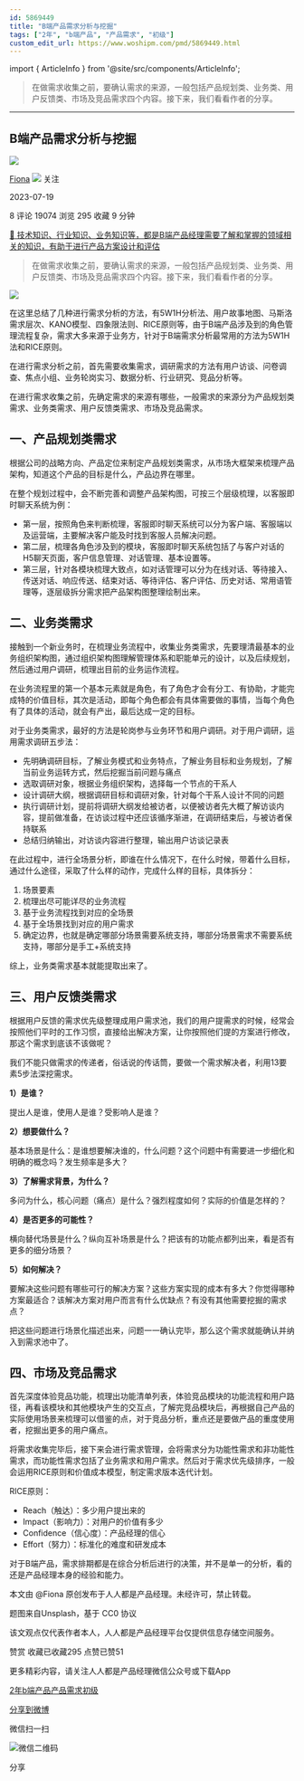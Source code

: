 ```yaml
---
id: 5869449
title: "B端产品需求分析与挖掘"
tags: ["2年", "b端产品", "产品需求", "初级"]
custom_edit_url: https://www.woshipm.com/pmd/5869449.html
---
```

import { ArticleInfo } from '@site/src/components/ArticleInfo';

<ArticleInfo
    author="Fiona"
    authorLink="https://www.woshipm.com/u/1058343"
    published="2023-07-19"
    views={19074}
    comments={8}
    collects={295}
/>

> 在做需求收集之前，要确认需求的来源，一般包括产品规划类、业务类、用户反馈类、市场及竞品需求四个内容。接下来，我们看看作者的分享。

---

## B端产品需求分析与挖掘

[![](https://static.woshipm.com/view/woshipm_api_def_20230716174402_1096.jpg?imageView2/1/w/72/h/72/q/100)](https://www.woshipm.com/u/1058343)

[Fiona](https://www.woshipm.com/u/1058343) ![](https://static.woshipm.com/tag/1101_1@2x.png) 关注

2023-07-19

8 评论 19074 浏览 295 收藏 9 分钟

[🔗 技术知识、行业知识、业务知识等，都是B端产品经理需要了解和掌握的领域相关的知识，有助于进行产品方案设计和评估](https://ke.qidianla.com/courses/bcpm)

> 在做需求收集之前，要确认需求的来源，一般包括产品规划类、业务类、用户反馈类、市场及竞品需求四个内容。接下来，我们看看作者的分享。

![](https://image.woshipm.com/2023/04/17/898c0406-dcf5-11ed-9781-00163e0b5ff3.png)

在这里总结了几种进行需求分析的方法，有5W1H分析法、用户故事地图、马斯洛需求层次、KANO模型、四象限法则、RICE原则等，由于B端产品涉及到的角色管理流程复杂，需求大多来源于业务方，针对于B端需求分析最常用的方法为5W1H法和RICE原则。

在进行需求分析之前，首先需要收集需求，调研需求的方法有用户访谈、问卷调查、焦点小组、业务轮岗实习、数据分析、行业研究、竞品分析等。

在进行需求收集之前，先确定需求的来源有哪些，一般需求的来源分为产品规划类需求、业务类需求、用户反馈类需求、市场及竞品需求。

## 一、产品规划类需求

根据公司的战略方向、产品定位来制定产品规划类需求，从市场大框架来梳理产品架构，知道这个产品的目标是什么，产品边界在哪里。

在整个规划过程中，会不断完善和调整产品架构图，可按三个层级梳理，以客服即时聊天系统为例：

*   第一层，按照角色来判断梳理，客服即时聊天系统可以分为客户端、客服端以及运营端，主要解决客户能及时找到客服人员解决问题。
*   第二层，梳理各角色涉及到的模块，客服即时聊天系统包括了与客户对话的H5聊天页面，客户信息管理、对话管理、基本设置等。
*   第三层，针对各模块梳理大致点，如对话管理可以分为在线对话、等待接入、传送对话、响应传送、结束对话、等待评估、客户评估、历史对话、常用语管理等，逐层级拆分需求把产品架构图整理绘制出来。

## 二、业务类需求

接触到一个新业务时，在梳理业务流程中，收集业务类需求，先要理清最基本的业务组织架构图，通过组织架构图理解管理体系和职能单元的设计，以及后续规划，然后通过用户调研，梳理出目前的业务运作流程。

在业务流程里的第一个基本元素就是角色，有了角色才会有分工、有协助，才能完成特的价值目标，其次是活动，即每个角色都会有具体需要做的事情，当每个角色有了具体的活动，就会有产出，最后达成一定的目标。

对于业务类需求，最好的方法是轮岗参与业务环节和用户调研。对于用户调研，运用需求调研五步法：

*   先明确调研目标，了解业务模式和业务特点，了解业务目标和业务规划，了解当前业务运转方式，然后挖掘当前问题与痛点
*   选取调研对象，根据业务组织架构，选择每一个节点的干系人
*   设计调研大纲，根据调研目标和调研对象，针对每个干系人设计不同的问题
*   执行调研计划，提前将调研大纲发给被访者，以便被访者先大概了解访谈内容，提前做准备，在访谈过程中还应该循序渐进，在调研结束后，与被访者保持联系
*   总结归纳输出，对访谈内容进行整理，输出用户访谈记录表

在此过程中，进行全场景分析，即谁在什么情况下，在什么时候，带着什么目标，通过什么途径，采取了什么样的动作，完成什么样的目标，具体拆分：

1.  场景要素
2.  梳理出尽可能详尽的业务流程
3.  基于业务流程找到对应的全场景
4.  基于全场景找到对应的用户需求
5.  确定边界，也就是确定哪部分场景需要系统支持，哪部分场景需求不需要系统支持，哪部分是手工+系统支持

综上，业务类需求基本就能提取出来了。

## 三、用户反馈类需求

根据用户反馈的需求优先级整理成用户需求池，我们的用户提需求的时候，经常会按照他们平时的工作习惯，直接给出解决方案，让你按照他们提的方案进行修改，那这个需求到底该不该做呢？

我们不能只做需求的传递者，俗话说的传话筒，要做一个需求解决者，利用13要素5步法深挖需求。

**1）是谁？**

提出人是谁，使用人是谁？受影响人是谁？

**2）想要做什么？**

基本场景是什么：是谁想要解决谁的，什么问题？这个问题中有需要进一步细化和明确的概念吗？发生频率是多大？

**3）了解需求背景，为什么？**

多问为什么，核心问题（痛点）是什么？强烈程度如何？实际的价值是怎样的？

**4）是否更多的可能性？**

横向替代场景是什么？纵向互补场景是什么？把该有的功能点都列出来，看是否有更多的细分场景？

**5）如何解决？**

要解决这些问题有哪些可行的解决方案？这些方案实现的成本有多大？你觉得哪种方案最适合？该解决方案对用户而言有什么优缺点？有没有其他需要挖掘的需求点？

把这些问题进行场景化描述出来，问题一一确认完毕，那么这个需求就能确认并纳入到需求池中了。

## 四、市场及竞品需求

首先深度体验竞品功能，梳理出功能清单列表，体验竞品模块的功能流程和用户路径，再看该模块和其他模块产生的交互点，了解完竞品模块后，再根据自己产品的实际使用场景来梳理可以借鉴的点，对于竞品分析，重点还是要做产品的重度使用者，挖掘出更多的用户痛点。

将需求收集完毕后，接下来会进行需求管理，会将需求分为功能性需求和非功能性需求，而功能性需求包括了业务需求和用户需求。然后对于需求优先级排序，一般会运用RICE原则和价值成本模型，制定需求版本迭代计划。

RICE原则：

*   Reach（触达）：多少用户提出来的
*   Impact（影响力）：对用户的价值有多少
*   Confidence（信心度）：产品经理的信心
*   Effort（努力）：标准化的难度和研发成本

对于B端产品，需求排期都是在综合分析后进行的决策，并不是单一的分析，看的还是产品经理本身的经验和能力。

本文由 @Fiona 原创发布于人人都是产品经理。未经许可，禁止转载。

题图来自Unsplash，基于 CC0 协议

该文观点仅代表作者本人，人人都是产品经理平台仅提供信息存储空间服务。

赞赏 收藏已收藏295 点赞已赞51

更多精彩内容，请关注人人都是产品经理微信公众号或下载App

[2年](https://www.woshipm.com/tag/2%e5%b9%b4)[b端产品](https://www.woshipm.com/tag/b%e7%ab%af%e4%ba%a7%e5%93%81)[产品需求](https://www.woshipm.com/tag/%e4%ba%a7%e5%93%81%e9%9c%80%e6%b1%82)[初级](https://www.woshipm.com/tag/%e5%88%9d%e7%ba%a7)

[分享到微博](https://service.weibo.com/share/share.php?appkey=2775287854&title=B端产品需求分析与挖掘&url=https://www.woshipm.com/pmd/5869449.html&pic=https://image.woshipm.com/2023/04/17/898c0406-dcf5-11ed-9781-00163e0b5ff3.png)

微信扫一扫

![微信二维码](https://api.pwmqr.com/qrcode/create/?url=https://www.woshipm.com/pmd/5869449.html)

分享